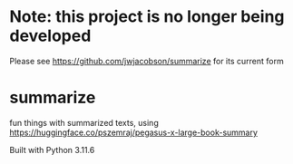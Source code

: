 # Note: this project is no longer being developed
Please see https://github.com/jwjacobson/summarize for its current form

# summarize
fun things with summarized texts, using https://huggingface.co/pszemraj/pegasus-x-large-book-summary

Built with Python 3.11.6
